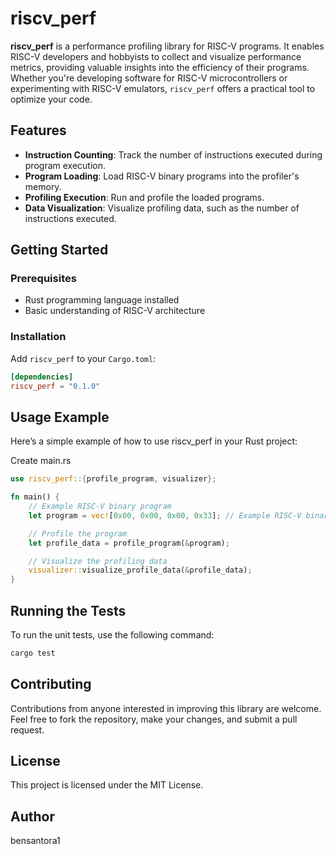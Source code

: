 # riscv_perf

**riscv_perf** is a performance profiling library for RISC-V programs. It enables RISC-V developers and hobbyists to collect and visualize performance metrics, providing valuable insights into the efficiency of their programs. Whether you're developing software for RISC-V microcontrollers or experimenting with RISC-V emulators, `riscv_perf` offers a practical tool to optimize your code.

## Features
- **Instruction Counting**: Track the number of instructions executed during program execution.
- **Program Loading**: Load RISC-V binary programs into the profiler's memory.
- **Profiling Execution**: Run and profile the loaded programs.
- **Data Visualization**: Visualize profiling data, such as the number of instructions executed.

## Getting Started
### Prerequisites
- Rust programming language installed
- Basic understanding of RISC-V architecture

### Installation
Add `riscv_perf` to your `Cargo.toml`:
```toml
[dependencies]
riscv_perf = "0.1.0"
```
## Usage Example
Here’s a simple example of how to use riscv_perf in your Rust project:

Create main.rs
```rust
use riscv_perf::{profile_program, visualizer};

fn main() {
    // Example RISC-V binary program
    let program = vec![0x00, 0x00, 0x00, 0x33]; // Example RISC-V binary

    // Profile the program
    let profile_data = profile_program(&program);

    // Visualize the profiling data
    visualizer::visualize_profile_data(&profile_data);
}
```
## Running the Tests
To run the unit tests, use the following command:
```sh
cargo test
```
## Contributing
Contributions from anyone interested in improving this library are welcome. Feel free to fork the repository, make your changes, and submit a pull request.

## License
This project is licensed under the MIT License.

## Author
bensantora1
